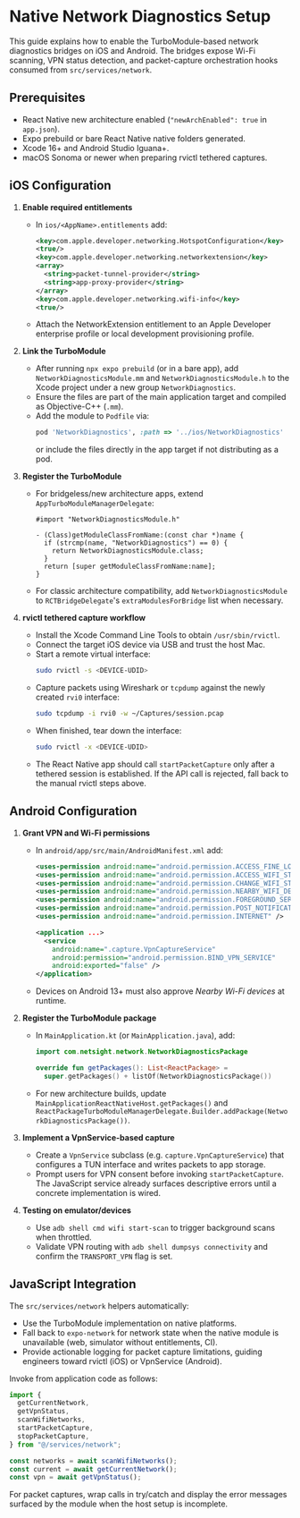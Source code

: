 # Native Network Diagnostics Setup

This guide explains how to enable the TurboModule-based network diagnostics bridges on iOS and Android. The bridges expose Wi-Fi scanning, VPN status detection, and packet-capture orchestration hooks consumed from `src/services/network`.

## Prerequisites

- React Native new architecture enabled (`"newArchEnabled": true` in `app.json`).
- Expo prebuild or bare React Native native folders generated.
- Xcode 16+ and Android Studio Iguana+.
- macOS Sonoma or newer when preparing rvictl tethered captures.

## iOS Configuration

1. **Enable required entitlements**
   - In `ios/<AppName>.entitlements` add:
     ```xml
     <key>com.apple.developer.networking.HotspotConfiguration</key>
     <true/>
     <key>com.apple.developer.networking.networkextension</key>
     <array>
       <string>packet-tunnel-provider</string>
       <string>app-proxy-provider</string>
     </array>
     <key>com.apple.developer.networking.wifi-info</key>
     <true/>
     ```
   - Attach the NetworkExtension entitlement to an Apple Developer enterprise profile or local development provisioning profile.

2. **Link the TurboModule**
   - After running `npx expo prebuild` (or in a bare app), add `NetworkDiagnosticsModule.mm` and `NetworkDiagnosticsModule.h` to the Xcode project under a new group `NetworkDiagnostics`.
   - Ensure the files are part of the main application target and compiled as Objective-C++ (`.mm`).
   - Add the module to `Podfile` via:
     ```ruby
     pod 'NetworkDiagnostics', :path => '../ios/NetworkDiagnostics'
     ```
     or include the files directly in the app target if not distributing as a pod.

3. **Register the TurboModule**
   - For bridgeless/new architecture apps, extend `AppTurboModuleManagerDelegate`:

     ```objc
     #import "NetworkDiagnosticsModule.h"

     - (Class)getModuleClassFromName:(const char *)name {
       if (strcmp(name, "NetworkDiagnostics") == 0) {
         return NetworkDiagnosticsModule.class;
       }
       return [super getModuleClassFromName:name];
     }
     ```

   - For classic architecture compatibility, add `NetworkDiagnosticsModule` to `RCTBridgeDelegate`'s `extraModulesForBridge` list when necessary.

4. **rvictl tethered capture workflow**
   - Install the Xcode Command Line Tools to obtain `/usr/sbin/rvictl`.
   - Connect the target iOS device via USB and trust the host Mac.
   - Start a remote virtual interface:
     ```bash
     sudo rvictl -s <DEVICE-UDID>
     ```
   - Capture packets using Wireshark or `tcpdump` against the newly created `rvi0` interface:
     ```bash
     sudo tcpdump -i rvi0 -w ~/Captures/session.pcap
     ```
   - When finished, tear down the interface:
     ```bash
     sudo rvictl -x <DEVICE-UDID>
     ```
   - The React Native app should call `startPacketCapture` only after a tethered session is established. If the API call is rejected, fall back to the manual rvictl steps above.

## Android Configuration

1. **Grant VPN and Wi-Fi permissions**
   - In `android/app/src/main/AndroidManifest.xml` add:

     ```xml
     <uses-permission android:name="android.permission.ACCESS_FINE_LOCATION" />
     <uses-permission android:name="android.permission.ACCESS_WIFI_STATE" />
     <uses-permission android:name="android.permission.CHANGE_WIFI_STATE" />
     <uses-permission android:name="android.permission.NEARBY_WIFI_DEVICES" />
     <uses-permission android:name="android.permission.FOREGROUND_SERVICE" />
     <uses-permission android:name="android.permission.POST_NOTIFICATIONS" />
     <uses-permission android:name="android.permission.INTERNET" />

     <application ...>
       <service
         android:name=".capture.VpnCaptureService"
         android:permission="android.permission.BIND_VPN_SERVICE"
         android:exported="false" />
     </application>
     ```

   - Devices on Android 13+ must also approve _Nearby Wi-Fi devices_ at runtime.

2. **Register the TurboModule package**
   - In `MainApplication.kt` (or `MainApplication.java`), add:

     ```kotlin
     import com.netsight.network.NetworkDiagnosticsPackage

     override fun getPackages(): List<ReactPackage> =
       super.getPackages() + listOf(NetworkDiagnosticsPackage())
     ```

   - For new architecture builds, update `MainApplicationReactNativeHost.getPackages()` and `ReactPackageTurboModuleManagerDelegate.Builder.addPackage(NetworkDiagnosticsPackage())`.

3. **Implement a VpnService-based capture**
   - Create a `VpnService` subclass (e.g. `capture.VpnCaptureService`) that configures a TUN interface and writes packets to app storage.
   - Prompt users for VPN consent before invoking `startPacketCapture`. The JavaScript service already surfaces descriptive errors until a concrete implementation is wired.

4. **Testing on emulator/devices**
   - Use `adb shell cmd wifi start-scan` to trigger background scans when throttled.
   - Validate VPN routing with `adb shell dumpsys connectivity` and confirm the `TRANSPORT_VPN` flag is set.

## JavaScript Integration

The `src/services/network` helpers automatically:

- Use the TurboModule implementation on native platforms.
- Fall back to `expo-network` for network state when the native module is unavailable (web, simulator without entitlements, CI).
- Provide actionable logging for packet capture limitations, guiding engineers toward rvictl (iOS) or VpnService (Android).

Invoke from application code as follows:

```ts
import {
  getCurrentNetwork,
  getVpnStatus,
  scanWifiNetworks,
  startPacketCapture,
  stopPacketCapture,
} from "@/services/network";

const networks = await scanWifiNetworks();
const current = await getCurrentNetwork();
const vpn = await getVpnStatus();
```

For packet captures, wrap calls in try/catch and display the error messages surfaced by the module when the host setup is incomplete.
